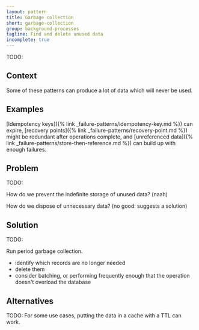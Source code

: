 ```yaml
---
layout: pattern
title: Garbage collection
short: garbage-collection
group: background-processes
tagline: Find and delete unused data
incomplete: true
---
```


TODO:

## Context

Some of these patterns can produce a lot of data which will never be used.

## Examples

[Idempotency keys]({% link _failure-patterns/idempotency-key.md %}) can expire, [recovery points]({% link _failure-patterns/recovery-point.md %}) might be redundant after operations complete, and [unreferenced data]({% link _failure-patterns/store-then-reference.md %}) can build up with enough failures.

## Problem

TODO:

How do we prevent the indefinite storage of unused data? (naah)

How do we dispose of unnecessary data? (no good: suggests a solution)

## Solution

TODO:

Run period garbage collection.

- identify which records are no longer needed
- delete them
- consider batching, or performing frequently enough that the operation doesn't overload the database

## Alternatives

TODO: For some use cases, putting the data in a cache with a TTL can work.

